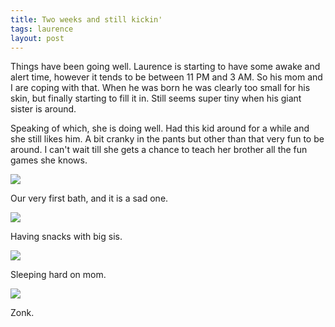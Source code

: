```yaml
---
title: Two weeks and still kickin'
tags: laurence
layout: post
---
```

Things have been going well.  Laurence is starting to have some awake and alert time, however it tends to be between 11 PM and 3 AM.  So his mom and I are coping with that.  When he was born he was clearly too small for his skin, but finally starting to fill it in.  Still seems super tiny when his giant sister is around.  



Speaking of which, she is doing well.  Had this kid around for a while and she still likes him. A bit cranky in the pants but other than that very fun to be around.  I can't wait till she gets a chance to teach her brother all the fun games she knows.



<img src="http://photos.fuzzymonk.com/blog/image/595/IMG_6882.JPG" class="picture" />

Our very first bath, and it is a sad one.



<img src="http://photos.fuzzymonk.com/blog/image/595/IMG_6896.JPG" class="picture" />

Having snacks with big sis.



<img src="http://photos.fuzzymonk.com/blog/image/595/IMG_6927.JPG" class="picture" />

Sleeping hard on mom.



<img src="http://photos.fuzzymonk.com/blog/image/595/IMG_6928.JPG" class="picture" />

Zonk.



